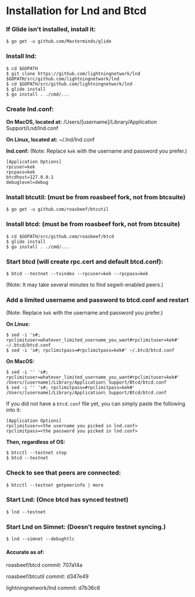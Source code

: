 # Installation for Lnd and Btcd

### If Glide isn't installed, install it:
```
$ go get -u github.com/Masterminds/glide
```

### Install lnd:
```
$ cd $GOPATH
$ git clone https://github.com/lightningnetwork/lnd $GOPATH/src/github.com/lightningnetwork/lnd
$ cd $GOPATH/src/github.com/lightningnetwork/lnd
$ glide install
$ go install . ./cmd/...
```

### Create lnd.conf:
**On MacOS, located at:**
/Users/[username]/Library/Application Support/Lnd/lnd.conf

**On Linux, located at:**
~/.lnd/lnd.conf

**lnd.conf:**
(Note: Replace `kek` with the username and password you prefer.)
```
[Application Options]
rpcuser=kek
rpcpass=kek
btcdhost=127.0.0.1
debuglevel=debug
```

### Install btcutil: (must be from roasbeef fork, not from btcsuite)
```
$ go get -u github.com/roasbeef/btcutil
```

### Install btcd: (must be from roasbeef fork, not from btcsuite)
```
$ cd $GOPATH/src/github.com/roasbeef/btcd
$ glide install
$ go install . ./cmd/...
```

### Start btcd (will create rpc.cert and default btcd.conf):
```
$ btcd --testnet --txindex --rpcuser=kek --rpcpass=kek
```
(Note: It may take several minutes to find segwit-enabled peers.)

### Add a limited username and password to btcd.conf and restart
(Note: Replace `kek` with the username and password you prefer.)

**On Linux:**
```
$ sed -i 's#; rpclimituser=whatever_limited_username_you_want#rpclimituser=kek#' ~/.btcd/btcd.conf
$ sed -i 's#; rpclimitpass=#rpclimitpass=kek#' ~/.btcd/btcd.conf
```

**On MacOS:**
```
$ sed -i '' 's#; rpclimituser=whatever_limited_username_you_want#rpclimituser=kek#' /Users/[username]/Library/Application\ Support/Btcd/btcd.conf
$ sed -i '' 's#; rpclimitpass=#rpclimitpass=kek#' /Users/[username]/Library/Application\ Support/Btcd/btcd.conf
```

If you did not have a `btcd.conf` file yet, you can simply paste the following into it:
````
[Application Options]
rpclimituser=<the username you picked in lnd.conf>
rpclimitpass=<the password you picked in lnd.conf>
````

**Then, regardless of OS:**
```
$ btcctl --testnet stop
$ btcd --testnet
```

### Check to see that peers are connected:
```
$ btcctl --testnet getpeerinfo | more
```

### Start Lnd: (Once btcd has synced testnet)
```
$ lnd --testnet
```

### Start Lnd on Simnet: (Doesn’t require testnet syncing.)
```
$ lnd --simnet --debughtlc
```

#### Accurate as of:
roasbeef/btcd commit: 707a14a

roasbeef/btcutil commit: d347e49

lightningnetwork/lnd commit: d7b36c6
